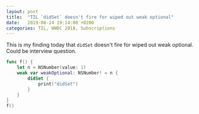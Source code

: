 ```yaml
---
layout: post
title:  "TIL `didSet` doesn't fire for wiped out weak optional"
date:   2019-08-14 19:14:00 +0200
categories: TIL, WWDC 2018, Subscriptions
---
```

This is my finding today that `didSet` doesn't fire for wiped out weak optional. Could be interview question.

```swift
func f() {
    let n = NSNumber(value: 1)
    weak var weakOptional: NSNumber! = n {
        didSet {
            print("didSet")
        }
    }
}
f()
```
